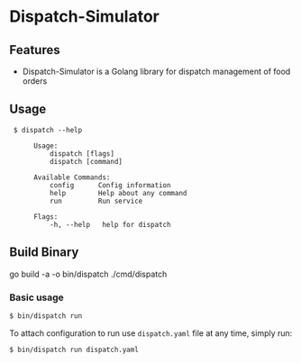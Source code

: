 # Dispatch-Simulator


## Features

- Dispatch-Simulator is a Golang library for dispatch management of food orders

## Usage
``` 
 $ dispatch --help
 
      Usage:
		  dispatch [flags]
		  dispatch [command]

	  Available Commands:
		  config      Config information
		  help        Help about any command
		  run         Run service

	  Flags:
		  -h, --help   help for dispatch
```

## Build Binary 
go build -a -o bin/dispatch ./cmd/dispatch


### Basic usage

```bash
$ bin/dispatch run
```

To attach configuration to run use `dispatch.yaml` file at any time, simply run:

```bash
$ bin/dispatch run dispatch.yaml
```
